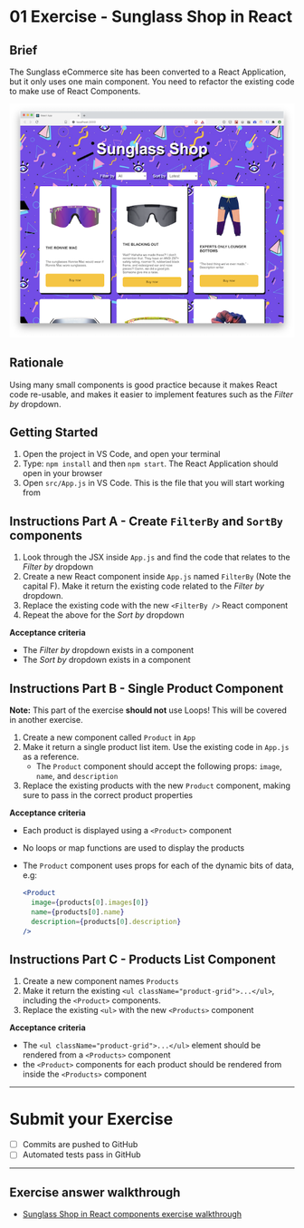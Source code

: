 # 01 Exercise - Sunglass Shop in React

## Brief

The Sunglass eCommerce site has been converted to a React Application, but it only uses one main component. You need to refactor the existing code to make use of React Components.

![exercise](docs/exercise.png)

## Rationale

Using many small components is good practice because it makes React code re-usable, and makes it easier to implement features such as the _Filter by_ dropdown.

## Getting Started

1. Open the project in VS Code, and open your terminal
2. Type: `npm install` and then `npm start`. The React Application should open in your browser
3. Open `src/App.js` in VS Code. This is the file that you will start working from

## Instructions Part A - Create `FilterBy` and `SortBy` components

1. Look through the JSX inside `App.js` and find the code that relates to the _Filter by_ dropdown
2. Create a new React component inside `App.js` named `FilterBy` (Note the capital F). Make it return the existing code related to the _Filter by_ dropdown.
3. Replace the existing code with the new `<FilterBy />` React component
4. Repeat the above for the _Sort by_ dropdown

**Acceptance criteria**

- The _Filter by_ dropdown exists in a component
- The _Sort by_ dropdown exists in a component

## Instructions Part B - Single Product Component

**Note:** This part of the exercise **should not** use Loops! This will be covered in another exercise.

1. Create a new component called `Product` in `App`
2. Make it return a single product list item. Use the existing code in `App.js` as a reference.
   - The `Product` component should accept the following props: `image`, `name`, and `description`
3. Replace the existing products with the new `Product` component, making sure to pass in the correct product properties

**Acceptance criteria**

- Each product is displayed using a `<Product>` component
- No loops or map functions are used to display the products
- The `Product` component uses props for each of the dynamic bits of data, e.g:

  ```jsx
  <Product
    image={products[0].images[0]}
    name={products[0].name}
    description={products[0].description}
  />
  ```

## Instructions Part C - Products List Component

1. Create a new component names `Products`
2. Make it return the existing `<ul className="product-grid">...</ul>`, including the `<Product>` components.
3. Replace the existing `<ul>` with the new `<Products>` component

**Acceptance criteria**

- The `<ul className="product-grid">...</ul>` element should be rendered from a `<Products>` component
- the `<Product>` components for each product should be rendered from inside the `<Products>` component

---

# Submit your Exercise

- [ ] Commits are pushed to GitHub
- [ ] Automated tests pass in GitHub

---

## Exercise answer walkthrough

- [Sunglass Shop in React components exercise walkthrough](https://www.loom.com/share/9614725bff3a4f209bdf63decbc5c37a)